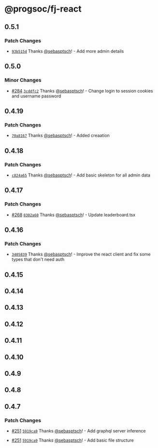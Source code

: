 # @progsoc/fj-react

## 0.5.1

### Patch Changes

- [`93b515d`](https://github.com/ProgSoc/FuzzJudge/commit/93b515da1400fffc245907708a9d5e3a0c9812d9) Thanks [@sebasptsch](https://github.com/sebasptsch)! - Add more admin details

## 0.5.0

### Minor Changes

- [#284](https://github.com/ProgSoc/FuzzJudge/pull/284) [`3cddfc2`](https://github.com/ProgSoc/FuzzJudge/commit/3cddfc27e5fa99e5cd368574ceb6260ebd0db50b) Thanks [@sebasptsch](https://github.com/sebasptsch)! - Change login to session cookies and username password

## 0.4.19

### Patch Changes

- [`70a8167`](https://github.com/ProgSoc/FuzzJudge/commit/70a81670ccc367112ee818de8082ff2231cdbcc1) Thanks [@sebasptsch](https://github.com/sebasptsch)! - Added creaation

## 0.4.18

### Patch Changes

- [`c824a65`](https://github.com/ProgSoc/FuzzJudge/commit/c824a65b7a2d50b995ac25b07a5f187f3bae8006) Thanks [@sebasptsch](https://github.com/sebasptsch)! - Add basic skeleton for all admin data

## 0.4.17

### Patch Changes

- [#268](https://github.com/ProgSoc/FuzzJudge/pull/268) [`8302a60`](https://github.com/ProgSoc/FuzzJudge/commit/8302a60918e67501018710d50efa60069c5b120b) Thanks [@sebasptsch](https://github.com/sebasptsch)! - Update leaderboard.tsx

## 0.4.16

### Patch Changes

- [`3405839`](https://github.com/ProgSoc/FuzzJudge/commit/3405839a99c09d81c404707ed4784ed7a3309e46) Thanks [@sebasptsch](https://github.com/sebasptsch)! - Improve the react client and fix some types that don't need auth

## 0.4.15

## 0.4.14

## 0.4.13

## 0.4.12

## 0.4.11

## 0.4.10

## 0.4.9

## 0.4.8

## 0.4.7

### Patch Changes

- [#251](https://github.com/ProgSoc/FuzzJudge/pull/251) [`5919ca9`](https://github.com/ProgSoc/FuzzJudge/commit/5919ca9e093ffe0108a85b96475159889432173e) Thanks [@sebasptsch](https://github.com/sebasptsch)! - Add graphql server inference

- [#251](https://github.com/ProgSoc/FuzzJudge/pull/251) [`5919ca9`](https://github.com/ProgSoc/FuzzJudge/commit/5919ca9e093ffe0108a85b96475159889432173e) Thanks [@sebasptsch](https://github.com/sebasptsch)! - Add basic file structure
